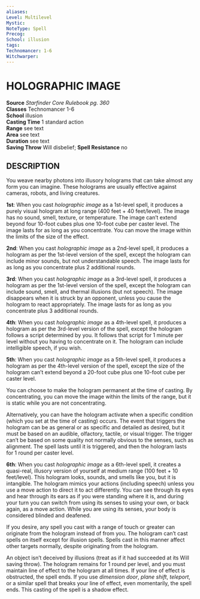 ```yaml
---
aliases: 
Level: Multilevel
Mystic: 
NoteType: Spell
Precog: 
School: illusion 
tags: 
Technomancer: 1-6
Witchwarper: 
---
```

# HOLOGRAPHIC IMAGE

**Source** _Starfinder Core Rulebook pg. 360_  
**Classes** Technomancer 1-6  
**School** illusion  
**Casting Time** 1 standard action  
**Range** see text  
**Area** see text  
**Duration** see text  
**Saving Throw** Will disbelief; **Spell Resistance** no

## DESCRIPTION

You weave nearby photons into illusory holograms that can take almost any form you can imagine. These holograms are usually effective against cameras, robots, and living creatures.

**1st**: When you cast _holographic image_ as a 1st-level spell, it produces a purely visual hologram at long range (400 feet + 40 feet/level). The image has no sound, smell, texture, or temperature. The image can’t extend beyond four 10-foot cubes plus one 10-foot cube per caster level. The image lasts for as long as you concentrate. You can move the image within the limits of the size of the effect.

**2nd**: When you cast _holographic image_ as a 2nd-level spell, it produces a hologram as per the 1st-level version of the spell, except the hologram can include minor sounds, but not understandable speech. The image lasts for as long as you concentrate plus 2 additional rounds.

**3rd**: When you cast _holographic image_ as a 3rd-level spell, it produces a hologram as per the 1st-level version of the spell, except the hologram can include sound, smell, and thermal illusions (but not speech). The image disappears when it is struck by an opponent, unless you cause the hologram to react appropriately. The image lasts for as long as you concentrate plus 3 additional rounds.

**4th**: When you cast _holographic image_ as a 4th-level spell, it produces a hologram as per the 3rd-level version of the spell, except the hologram follows a script determined by you. It follows that script for 1 minute per level without you having to concentrate on it. The hologram can include intelligible speech, if you wish.

**5th**: When you cast _holographic image_ as a 5th-level spell, it produces a hologram as per the 4th-level version of the spell, except the size of the hologram can’t extend beyond a 20-foot cube plus one 10-foot cube per caster level.

You can choose to make the hologram permanent at the time of casting. By concentrating, you can move the image within the limits of the range, but it is static while you are not concentrating.

Alternatively, you can have the hologram activate when a specific condition (which you set at the time of casting) occurs. The event that triggers the hologram can be as general or as specific and detailed as desired, but it must be based on an audible, olfactory, tactile, or visual trigger. The trigger can’t be based on some quality not normally obvious to the senses, such as alignment. The spell lasts until it is triggered, and then the hologram lasts for 1 round per caster level.

**6th**: When you cast _holographic image_ as a 6th-level spell, it creates a quasi-real, illusory version of yourself at medium range (100 feet + 10 feet/level). This hologram looks, sounds, and smells like you, but it is intangible. The hologram mimics your actions (including speech) unless you use a move action to direct it to act differently. You can see through its eyes and hear through its ears as if you were standing where it is, and during your turn you can switch from using its senses to using your own, or back again, as a move action. While you are using its senses, your body is considered blinded and deafened.

If you desire, any spell you cast with a range of touch or greater can originate from the hologram instead of from you. The hologram can’t cast spells on itself except for illusion spells. Spells cast in this manner affect other targets normally, despite originating from the hologram.

An object isn’t deceived by illusions (treat as if it had succeeded at its Will saving throw). The hologram remains for 1 round per level, and you must maintain line of effect to the hologram at all times. If your line of effect is obstructed, the spell ends. If you use _dimension door_, _plane shift_, _teleport_, or a similar spell that breaks your line of effect, even momentarily, the spell ends. This casting of the spell is a shadow effect.